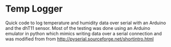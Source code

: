 # Temp Logger
Quick code to log temperature and humidity data over serial with an Arduino and the dhT11 sensor.
Most of the testing was done using an Arduino emulator in python which mimics writing data over a serial connection and was modified from from http://pyserial.sourceforge.net/shortintro.html
